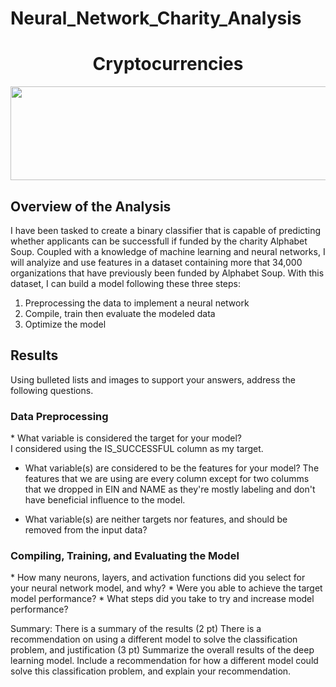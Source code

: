 # Neural_Network_Charity_Analysis

<h1 align = "center"> Cryptocurrencies </h1>

<p align = "center">
<img src = "https://www.charitydata.ca/img/charitydata.png" width = "700" height = "150">
 </p>
 
<h2> Overview of the Analysis </h2> 
I have been tasked to create a binary classifier that is capable of predicting whether applicants can be successfull if funded by the charity Alphabet Soup. Coupled with a knowledge of machine learning and neural networks, I will analyize and use features in a dataset containing more that 34,000 organizations that have previously been funded by Alphabet Soup. With this dataset, I can build a model following these three steps:<br>

1) Preprocessing the data to implement a neural network
2) Compile, train then evaluate the modeled data
3) Optimize the model

<h2> Results </h2>
Using bulleted lists and images to support your answers, address the following questions.

<h3> Data Preprocessing </h3>
* What variable is considered the target for your model? <br>
I considered using the IS_SUCCESSFUL column as my target. <br>

* What variable(s) are considered to be the features for your model?
The features that we are using are every column except for two columms that we dropped in EIN and NAME as they're mostly labeling and don't have beneficial influence to the model. <br>

* What variable(s) are neither targets nor features, and should be removed from the input data?

<h3> Compiling, Training, and Evaluating the Model </h3> 
* How many neurons, layers, and activation functions did you select for your neural network model, and why?
* Were you able to achieve the target model performance?
* What steps did you take to try and increase model performance?


Summary: 
There is a summary of the results (2 pt)
There is a recommendation on using a different model to solve the classification problem, and justification (3 pt)
Summarize the overall results of the deep learning model. Include a recommendation for how a different model could solve this classification problem, and explain your recommendation.
